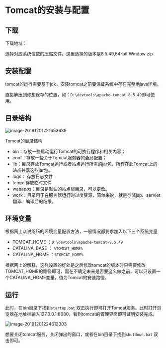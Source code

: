 # Tomcat的安装与配置

## 下载

下载地址：[](https://tomcat.apache.org/)

选择对应系统位数的压缩文件。这里选择的版本是8.5.49,64-bit Window zip

## 安装配置

tomcat的运行需要基于jdk，安装tomcat之前要保证系统中存在完整地java环境。

直接解压到你想保存的位置，如：`D:\devtools\apache-tomcat-8.5.49`即可使用。

## 目录结构

![image-20191201221653639](https://gitee.com/zsy0216/typora-image/raw/master/typora/image-20191201221653639.png)

Tomcat的目录结构

- bin：存放一些启动运行Tomcat的可执行程序和相关内容；
- conf：存放一些关于Tomcat服务器的全局配置；　　  　  
- lib：目录存放Tomcat运行或者站点运行所需的jar包，所有在此Tomcat上的站点共享这些jar包。　　　　  
- logs： 存放日志文件
- temp:  存放临时文件
- wabapps：目录是默认的站点根目录，可以更改。　　　　  
- work：目录用于在服务器运行时过度资源，简单来说，就是存储jsp、servlet翻译、编译后的结果。　

## 环境变量

根据网上众说纷纭的环境变量配置方法，一般情况都要求加入以下三个系统变量
- TOMCAT_HOME ：`D:\devtools\apache-tomcat-8.5.49`
- CATALINA_BASE ： `%TOMCAT_HOME%`
- CATALINA_HOME ：`%TOMCAT_HOME%`

根据网上的解释，这样设置的好处是之后修改tomcat的版本时只需要修改TOMCAT_HOME的路径即可，而在不确定未来是否要这么做之前，可以只设置一个CATALINA_HOME变量，值为Tomcat的安装路径。

## 运行

此时，在bin目录下找到`startup.bat` 双击执行即可打开Tomcat服务。此时打开浏览器在地址栏输入127.0.0.1:8080，看到tomcat的管理界面即可证明安装完成。

![image-20191201224613303](https://gitee.com/zsy0216/typora-image/raw/master/typora/image-20191201224613303.png)

想要关闭tomcat服务，关闭弹出的窗口，或者在bin目录下找到`shutdown.bat` 双击即可。